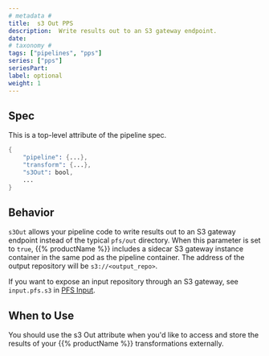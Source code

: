 ```yaml
---
# metadata # 
title:  s3 Out PPS
description:  Write results out to an S3 gateway endpoint.
date: 
# taxonomy #
tags: ["pipelines", "pps"]
series: ["pps"]
seriesPart:
label: optional
weight: 1
---
```


## Spec
This is a top-level attribute of the pipeline spec. 

```s
{
    "pipeline": {...},
    "transform": {...},
    "s3Out": bool,
    ...
}

```

## Behavior 

`s3Out` allows your pipeline code to write results out to an S3 gateway
endpoint instead of the typical `pfs/out` directory. When this parameter
is set to `true`, {{% productName %}} includes a sidecar S3 gateway instance
container in the same pod as the pipeline container. The address of the
output repository will be `s3://<output_repo>`. 

If you want to expose an input repository through an S3 gateway, see
`input.pfs.s3` in [PFS Input](/{{%release%}}/build-dags/pipeline-spec/input-pfs). 

## When to Use 

You should use the s3 Out attribute when you'd like to access and store the results of your {{% productName %}} transformations externally. 

